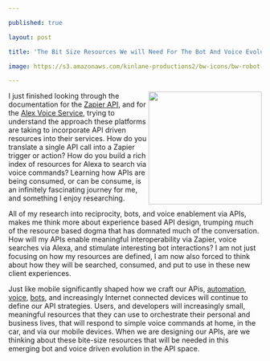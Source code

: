 ---
published: true
layout: post
title: 'The Bit Size Resources We will Need For The Bot And Voice Evolution In The API Space'
image: https://s3.amazonaws.com/kinlane-productions2/bw-icons/bw-robot-voice.png
---

<p><img src="https://s3.amazonaws.com/kinlane-productions2/bw-icons/bw-robot-voice.png" alt="" width="225" align="right" />
<p>I just finished looking through the documentation for the <a href="https://zapier.com/developer/documentation/v2/">Zapier API</a>, and for the <a href="https://developer.amazon.com/public/solutions/alexa/alexa-voice-service">Alex Voice Service</a>, trying to understand the approach these platforms are taking to incorporate API driven resources into their services. How do you translate a single API call into a Zapier trigger or action? How do you build a rich index of resources for Alexa to search via voice commands? Learning how APIs are being consumed, or can be consume, is an infinitely fascinating journey for me, and something I enjoy researching.&nbsp;
<p>All of my research into reciprocity, bots, and voice enablement via APIs, makes me think more about experience based API design, trumping much of the resource based dogma that has domnated much of the conversation. How will my APIs enable meaningful interoperability via Zapier, voice searches via Alexa, and stimulate interesting bot interactions? I am not just focusing on how my resources are defined, I am now also forced to think about how they will be searched, consumed, and put to use in these new client experiences.&nbsp;
<p>Just like mobile significantly shaped how we craft our APis, <a href="http://reciprocity.apievangelist.com/">automation</a>, <a href="http://voice.apievangelist.com/">voice</a>, <a href="http://bots.apievangelist.com/">bots</a>, and increasingly Internet connected devices will continue to define our API strategies. Users, and developers will increasingly small, meaningful resources that they can use to orchestrate their personal and business lives, that will respond to simple voice commands at home, in the car, and via our mobile devices. When we are designing our APIs, are we thinking about these bite-size resources that will be needed in this emerging bot and voice driven evolution in the API space.

